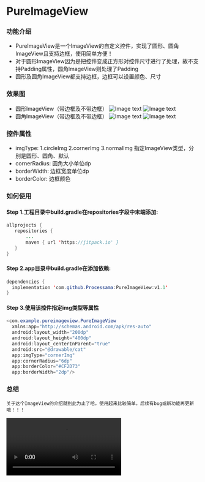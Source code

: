 # PureImageView
### 功能介绍
* PureImageView是一个ImageView的自定义控件，实现了圆形、圆角ImageView且支持边框，使用简单方便！
* 对于圆形ImageView因为是把控件变成正方形对控件尺寸进行了处理，故不支持Padding属性，圆角ImageView则处理了Padding
* 圆形及圆角ImageView都支持边框，边框可以设置颜色、尺寸
### 效果图
* 圆形ImageView（带边框及不带边框）
![Image text](https://github.com/Processama/PureImageView/blob/master/ScreenShots/CircleWithBorder.jpg)
![Image text](https://github.com/Processama/PureImageView/blob/master/ScreenShots/CircleNoBorder.jpg)
* 圆角ImageView（带边框及不带边框）
![Image text](https://github.com/Processama/PureImageView/blob/master/ScreenShots/CornerWithBorder.jpg)
![Image text](https://github.com/Processama/PureImageView/blob/master/ScreenShots/CornerNoBorder.jpg)
### 控件属性
* imgType: 1.circleImg 2.cornerImg 3.normalImg 指定ImageView类型，分别是圆形、圆角、默认
* cornerRadius: 圆角大小单位dp
* borderWidth: 边框宽度单位dp
* borderColor: 边框颜色
### 如何使用
  #### Step 1.工程目录中build.gradle在repositories字段中末端添加:
 ```java
allprojects {
    repositories {
        ...
        maven { url 'https://jitpack.io' } 
	}
}
  ```
  #### Step 2.app目录中build.gradle在添加依赖:
```java
dependencies {
  implementation 'com.github.Processama:PureImageView:v1.1'
}
```
  #### Step 3.使用该控件指定img类型等属性
```java
<com.example.pureimageview.PureImageView
  xmlns:app="http://schemas.android.com/apk/res-auto"
  android:layout_width="200dp"
  android:layout_height="400dp"
  android:layout_centerInParent="true"
  android:src="@drawable/cat"
  app:imgType="cornerImg"
  app:cornerRadius="6dp"
  app:borderColor="#CF2D73"
  app:borderWidth="2dp"/>
```
### 总结
    关于这个ImageView的介绍就到此为止了哈，使用起来比较简单，后续有bug或新功能再更新哦！！！
![alt text](https://vdn1.vzuu.com/SD/d4122296-2d8c-11eb-a1ac-faaeab4f2b8d.mp4?disable_local_cache=1&bu=pico&expiration=1606633492&auth_key=1606633492-0-0-4af756afe0cf56c46100a677402589a6&f=mp4&v=hw)
    
